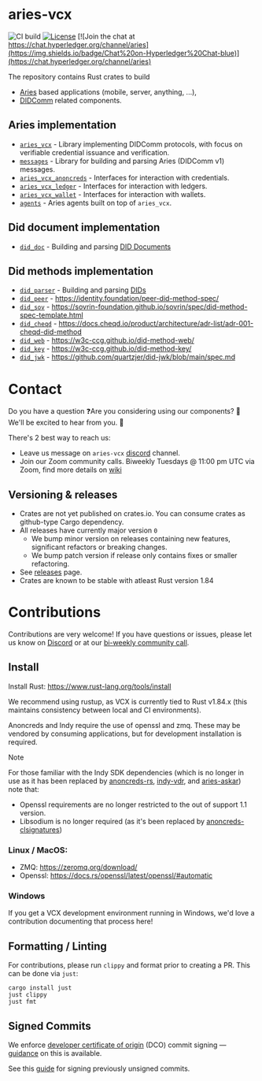# aries-vcx

![CI build](https://github.com/hyperledger/aries-vcx/workflows/CI/badge.svg)
[![License](https://img.shields.io/badge/License-Apache%202.0-blue.svg)](https://opensource.org/licenses/Apache-2.0)
[![Join the chat at https://chat.hyperledger.org/channel/aries](https://img.shields.io/badge/Chat%20on-Hyperledger%20Chat-blue)](https://chat.hyperledger.org/channel/aries)

The repository contains Rust crates to build

- [Aries](https://github.com/hyperledger/aries-rfcs/) based applications (mobile, server, anything, ...),
- [DIDComm](https://didcomm.org/) related components.

## Aries implementation

- [`aries_vcx`](aries/aries_vcx) - Library implementing DIDComm protocols, with focus on verifiable credential issuance and verification.
- [`messages`](aries/messages) - Library for building and parsing Aries (DIDComm v1) messages.
- [`aries_vcx_anoncreds`](aries/aries_vcx_anoncreds) - Interfaces for interaction with credentials.
- [`aries_vcx_ledger`](aries/aries_vcx_ledger) - Interfaces for interaction with ledgers.
- [`aries_vcx_wallet`](aries/aries_vcx_wallet) - Interfaces for interaction with wallets.
- [`agents`](aries/agents) - Aries agents built on top of `aries_vcx`.

## Did document implementation

- [`did_doc`](did_core/did_doc) - Building and parsing [DID Documents](https://w3c.github.io/did-core/)

## Did methods implementation

- [`did_parser`](did_core/did_parser_nom) - Building and parsing [DIDs](https://w3c.github.io/did-core/)
- [`did_peer`](did_core/did_methods/did_peer) - https://identity.foundation/peer-did-method-spec/
- [`did_sov`](did_core/did_methods/did_resolver_sov) - https://sovrin-foundation.github.io/sovrin/spec/did-method-spec-template.html
- [`did_cheqd`](did_core/did_methods/did_cheqd) - https://docs.cheqd.io/product/architecture/adr-list/adr-001-cheqd-did-method
- [`did_web`](did_core/did_methods/did_resolver_web) - https://w3c-ccg.github.io/did-method-web/
- [`did_key`](did_core/did_methods/did_key) - https://w3c-ccg.github.io/did-method-key/
- [`did_jwk`](did_core/did_methods/did_jwk) - https://github.com/quartzjer/did-jwk/blob/main/spec.md

# Contact

Do you have a question ❓Are you considering using our components? 🚀 We'll be excited to hear from you. 👋

There's 2 best way to reach us:

- Leave us message on `aries-vcx` [discord](https://discord.com/channels/905194001349627914/955480822675308604) channel.
- Join our Zoom community calls. Biweekly Tuesdays @ 11:00 pm UTC via Zoom, find more details on [wiki](https://wiki.hyperledger.org/display/ARIES/Community+calls)

## Versioning & releases

- Crates are not yet published on crates.io. You can consume crates as github-type Cargo dependency.
- All releases have currently major version `0`
  - We bump minor version on releases containing new features, significant refactors or breaking changes.
  - We bump patch version if release only contains fixes or smaller refactoring.
- See [releases](https://github.com/hyperledger/aries-vcx/releases) page.
- Crates are known to be stable with atleast Rust version 1.84

# Contributions

Contributions are very welcome! If you have questions or issues, please let us know on [Discord](https://chat.hyperledger.org/channel/aries) or at our [bi-weekly community call](https://wiki.hyperledger.org/display/ARIES/Community+calls).

## Install

Install Rust: https://www.rust-lang.org/tools/install

We recommend using rustup, as VCX is currently tied to Rust v1.84.x (this maintains consistency between local and CI environments). 

Anoncreds and Indy require the use of openssl and zmq. These may be vendored by consuming applications, but for development installation is required. 

> [!NOTE]
> For those familiar with the Indy SDK dependencies (which is no longer in use as it has been replaced by [anoncreds-rs](https://github.com/openwallet-foundation/askar), [indy-vdr](https://github.com/hyperledger/indy-vdr/tree/main), and [aries-askar](https://github.com/openwallet-foundation/askar)) note that: 
> - Openssl requirements are no longer restricted to the out of support 1.1 version.
> - Libsodium is no longer required (as it's been replaced by [anoncreds-clsignatures](https://github.com/hyperledger/anoncreds-clsignatures-rs))

### Linux / MacOS:

- ZMQ: https://zeromq.org/download/
- Openssl: https://docs.rs/openssl/latest/openssl/#automatic

### Windows

If you get a VCX development environment running in Windows, we'd love a contribution documenting that process here!

## Formatting / Linting

For contributions, please run `clippy` and format prior to creating a PR. This can be done via `just`:

```
cargo install just
just clippy
just fmt
```

## Signed Commits

We enforce [developer certificate of origin](https://developercertificate.org/) (DCO) commit signing — [guidance](https://github.com/apps/dco) on this is available.

See this [guide](https://hackmd.io/@James-Ebert/HyYOcRAXo) for signing previously unsigned commits.